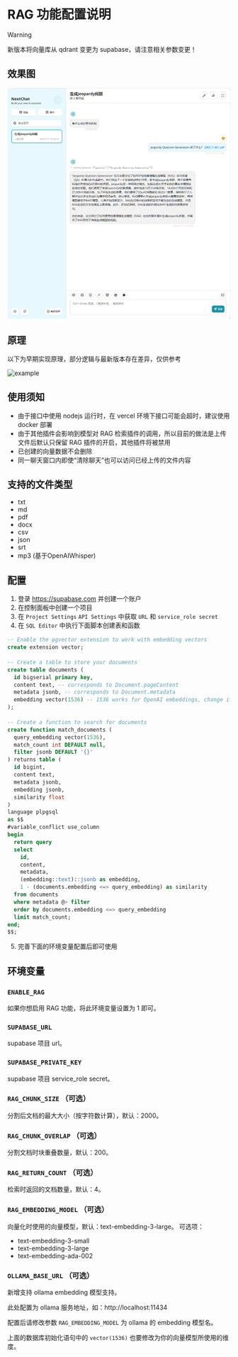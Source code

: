 # RAG 功能配置说明

> [!WARNING]
> 新版本将向量库从 qdrant  变更为 supabase，请注意相关参数变更！

## 效果图

![image-20240707152914436](./images/rag-example-2.jpg)

## 原理

以下为早期实现原理，部分逻辑与最新版本存在差异，仅供参考

![example](./images/rag.png)

## 使用须知

- 由于接口中使用 nodejs 运行时，在 vercel 环境下接口可能会超时，建议使用 docker 部署
- 由于其他插件会影响到模型对 RAG 检索插件的调用，所以目前的做法是上传文件后默认只保留 RAG 插件的开启，其他插件将被禁用
- 已创建的向量数据不会删除
- 同一聊天窗口内即使“清除聊天”也可以访问已经上传的文件内容

## 支持的文件类型

- txt
- md
- pdf
- docx
- csv
- json
- srt
- mp3 (基于OpenAIWhisper)

## 配置

1. 登录 https://supabase.com 并创建一个账户
2. 在控制面板中创建一个项目
3. 在 `Project Settings` `API Settings` 中获取 `URL` 和 `service_role secret`
4. 在 `SQL Editor` 中执行下面脚本创建表和函数

```sql
-- Enable the pgvector extension to work with embedding vectors
create extension vector;

-- Create a table to store your documents
create table documents (
  id bigserial primary key,
  content text, -- corresponds to Document.pageContent
  metadata jsonb, -- corresponds to Document.metadata
  embedding vector(1536) -- 1536 works for OpenAI embeddings, change if needed
);

-- Create a function to search for documents
create function match_documents (
  query_embedding vector(1536),
  match_count int DEFAULT null,
  filter jsonb DEFAULT '{}'
) returns table (
  id bigint,
  content text,
  metadata jsonb,
  embedding jsonb,
  similarity float
)
language plpgsql
as $$
#variable_conflict use_column
begin
  return query
  select
    id,
    content,
    metadata,
    (embedding::text)::jsonb as embedding,
    1 - (documents.embedding <=> query_embedding) as similarity
  from documents
  where metadata @> filter
  order by documents.embedding <=> query_embedding
  limit match_count;
end;
$$;
```

5. 完善下面的环境变量配置后即可使用

## 环境变量

### `ENABLE_RAG`

如果你想启用 RAG 功能，将此环境变量设置为 1 即可。

### `SUPABASE_URL`

supabase 项目 url。

### `SUPABASE_PRIVATE_KEY`

supabase 项目 service_role secret。

### `RAG_CHUNK_SIZE` （可选）

分割后文档的最大大小（按字符数计算），默认：2000。

### `RAG_CHUNK_OVERLAP` （可选）

分割文档时块重叠数量，默认：200。

### `RAG_RETURN_COUNT` （可选）

检索时返回的文档数量，默认：4。

### `RAG_EMBEDDING_MODEL` （可选）

向量化时使用的向量模型，默认：text-embedding-3-large。
可选项：

- text-embedding-3-small
- text-embedding-3-large
- text-embedding-ada-002

### `OLLAMA_BASE_URL` （可选）

新增支持 ollama embedding 模型支持。

此处配置为 ollama 服务地址，如：http://localhost:11434

配置后请修改参数 `RAG_EMBEDDING_MODEL` 为 ollama 的 embedding 模型名。

上面的数据库初始化语句中的 `vector(1536)` 也要修改为你的向量模型所使用的维度。
